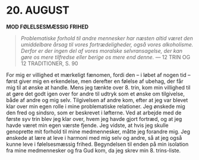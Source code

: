# 20. AUGUST

**MOD FØLELSESMÆSSIG FRIHED**

> *Problematiske forhold til andre mennesker har næsten altid været den umiddelbare årsag til vores fortrædeligheder, også vores alkoholisme. Derfor er der ingen del af vores moralske selvransagelse, der kan gøre os mere tilfredse eller berige os mere end denne.*
> — 12 TRIN OG 12 TRADITIONER, S. 90

For mig er villighed et mærkeligt fænomen, fordi den – i løbet af nogen tid – først giver mig en erkendelse, men derefter en følelse af ubehag, der får mig til at ønske at handle. Mens jeg tænkte over 8. trin, kom min villighed til at gøre det godt igen over for andre til udtryk som et ønske om tilgivelse, både af andre og mig selv. Tilgivelsen af andre kom, efter at jeg var blevet klar over min egen rolle i mine problematiske relationer. Jeg ønskede mig den fred og sindsro, som er beskrevet i løfterne. Ved at arbejde med de første syv trin blev jeg klar over, hvem jeg havde gjort fortræd, og at jeg havde været min egen værste fjende. Jeg vidste, at hvis jeg skulle genoprette mit forhold til mine medmennesker, måtte jeg forandre mig. Jeg ønskede at lære at leve i harmoni med mig selv og andre, så at jeg også kunne leve i følelsesmæssig frihed. Begyndelsen til enden på min isolation fra mine medmennesker og fra Gud kom, da jeg skrev min 8. trins-liste.
